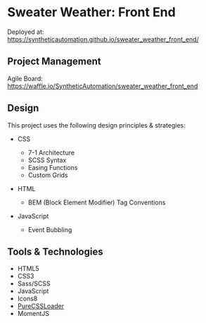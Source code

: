 # Sweater Weather: Front End
Deployed at: https://syntheticautomation.github.io/sweater_weather_front_end/


## Project Management
Agile Board: https://waffle.io/SyntheticAutomation/sweater_weather_front_end




## Design
This project uses the following design principles & strategies:

- CSS
    - 7-1 Architecture
    - SCSS Syntax
    - Easing Functions
    - Custom Grids

- HTML
    - BEM (Block Element Modifier) Tag Conventions

- JavaScript
    - Event Bubbling

## Tools & Technologies
- HTML5
- CSS3
- Sass/SCSS
- JavaScript
- Icons8
- [PureCSSLoader](https://loading.io/css/)
- MomentJS

